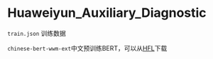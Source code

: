 # Huaweiyun_Auxiliary_Diagnostic
`train.json` 训练数据

`chinese-bert-wwm-ext`中文预训练BERT，可以从[HFL](https://huggingface.co/hfl)下载

